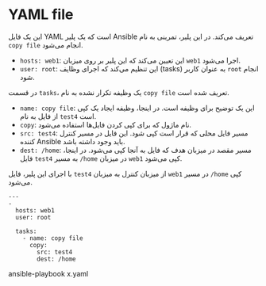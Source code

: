 # YAML file

این یک فایل YAML است که یک پلیر Ansible تعریف می‌کند. در این پلیر، تمرینی به نام `copy file` انجام می‌شود.

- `hosts: web1`: این تعیین می‌کند که این پلیر بر روی میزبان `web1` اجرا می‌شود.
- `user: root`: این تنظیم می‌کند که اجرای وظایف (tasks) به عنوان کاربر `root` انجام شود.

در قسمت `tasks`، یک وظیفه تکرار نشده به نام `copy file` تعریف شده است.

- `name: copy file`:
این یک توضیح برای وظیفه است. در اینجا، وظیفه ایجاد یک کپی از فایل به نام `test4` است.
- `copy`:
نام ماژول که برای کپی کردن فایل‌ها استفاده می‌شود.
- `src: test4`:
مسیر فایل محلی که قرار است کپی شود. این فایل در مسیر کنترل کننده Ansible باید وجود داشته باشد.
- `dest: /home`:
مسیر مقصد در میزبان هدف که فایل به آنجا کپی می‌شود. در اینجا، فایل `test4` به مسیر `/home` در میزبان `web1` کپی می‌شود.

با اجرای این پلیر، فایل `test4` از میزبان کنترل به میزبان `web1` در مسیر `/home` کپی می‌شود.

```
---
-
  hosts: web1
  user: root

  tasks:
    - name: copy file
      copy:
        src: test4
        dest: /home
```

ansible-playbook x.yaml
